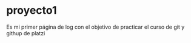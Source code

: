 # proyecto1
Es mi primer página de log con el objetivo de practicar el curso de git y githup de platzi
